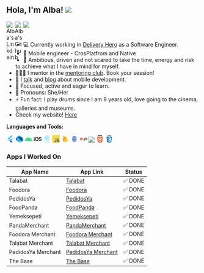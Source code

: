## Hola, I'm Alba! <img src="https://media.giphy.com/media/hvRJCLFzcasrR4ia7z/giphy.gif" width="25px">

<img src="https://media.giphy.com/media/12oufCB0MyZ1Go/giphy.gif" width="50">

<a href="https://www.linkedin.com/in/albatorresrodriguez">
  <img align="left" alt="Alba's Linkdein" width="22px" src="https://cdn.jsdelivr.net/npm/simple-icons@v3/icons/linkedin.svg" />
</a>
<a href="https://github.com/PeachBlack-Alba">
  <img align="left" alt="Alba's Github" width="22px" src="https://cdn.jsdelivr.net/npm/simple-icons@v3/icons/github.svg" />
</a>
<br/>
<br/>


- 💻 Currently working in [Delivery Hero](https://https://www.deliveryhero.com//) as a Software Engineer.
- 📱 Mobile engineer - CrosPlatfrom and Native 
- 🧠 Ambitious, driven and not scared to take the time, energy and risk to achieve what I have in mind for myself.
- 👩🏻‍🏫 I mentor in the [mentoring club](https://www.mentoring-club.com/the-mentors/alba-torres-rodriguez). Book your session!
- 🎤 I [talk](https://www.youtube.com/@albatorresrodriguez7956) and [blog](https://medium.com/@albatdr) about mobile development.
- 🚀 Focused, active and eager to learn.
- 🌈 Pronouns: She/Her
- ⚡ Fun fact: I play drums since I am 8 years old, love going to the cinema, galleries and museums.
- Check my website! [Here](https://peachblack-alba.github.io)


**Languages and Tools:**  

<code><img height="20" src="https://raw.githubusercontent.com/github/explore/80688e429a7d4ef2fca1e82350fe8e3517d3494d/topics/flutter/flutter.png"></code>
<code><img height="20" src="https://raw.githubusercontent.com/github/explore/80688e429a7d4ef2fca1e82350fe8e3517d3494d/topics/dart/dart.png"></code>
<code><img height="20" src="https://raw.githubusercontent.com/github/explore/80688e429a7d4ef2fca1e82350fe8e3517d3494d/topics/android/android.png"></code>
<code><img height="20" src="https://raw.githubusercontent.com/github/explore/80688e429a7d4ef2fca1e82350fe8e3517d3494d/topics/ios/ios.png"></code>
<code><img height="20" src="https://raw.githubusercontent.com/devicons/devicon/master/icons/react/react-original-wordmark.svg"></code>
<code><img height="20" src="https://raw.githubusercontent.com/github/explore/80688e429a7d4ef2fca1e82350fe8e3517d3494d/topics/javascript/javascript.png"></code>
<code><img name="firebase" height="20" src="https://raw.githubusercontent.com/github/explore/80688e429a7d4ef2fca1e82350fe8e3517d3494d/topics/firebase/firebase.png"></code>
<code><img name="psql" height="20" src="https://raw.githubusercontent.com/github/explore/80688e429a7d4ef2fca1e82350fe8e3517d3494d/topics/sql/sql.png"></code>
<code><img name="git" height="20" src="https://raw.githubusercontent.com/github/explore/80688e429a7d4ef2fca1e82350fe8e3517d3494d/topics/git/git.png"></code>
<code><img name="java" height="20" src="https://user-images.githubusercontent.com/79085857/141675954-1d8192ee-1539-4c44-b3d2-af5cb3b6d572.png"></code>
<code><img name="html" height="20" src="https://raw.githubusercontent.com/github/explore/5c058a388828bb5fde0bcafd4bc867b5bb3f26f3/topics/html/html.png"></code>
<code><img name="css" height="20" src="https://raw.githubusercontent.com/github/explore/5c058a388828bb5fde0bcafd4bc867b5bb3f26f3/topics/css/css.png"></code>

### Apps I Worked On
| App Name             | App Link                                                                     | Status     |
|----------------------|------------------------------------------------------------------------------------|------------|
| Talabat              | [Talabat](https://www.talabat.com/uae)                                             | ✅ DONE     |
| Foodora              | [Foodora](https://external.foodpanda.de/)                                          | ✅ DONE     |
| PedidosYa            | [PedidosYa](https://www.pedidosya.com/)                                            | ✅ DONE     |
| FoodPanda            | [FoodPanda](https://www.foodpanda.com/)                                            | ✅ DONE     |
| Yemeksepeti          | [Yemeksepeti](https://www.yemeksepeti.com/)                                        | ✅ DONE     |
| PandaMerchant        | [PandaMerchant](https://play.google.com/store/apps/details?id=com.growsari.foodpanda&hl=en) | ✅ DONE     |
| Foodora Merchant     | [Foodora Merchant](https://merchant.foodora.hu/en)                                 | ✅ DONE     |
| Talabat Merchant     | [Talabat Merchant](https://tlife.talabat.com/)                                     | ✅ DONE     |
| PedidosYa Merchant   | [PedidosYa Merchant](https://merchant.pedidosya.com.ar/pages/activacion-de-cuenta)  | ✅ DONE     |
| The Base             | [The Base](https://www.jointhebase.co/location)                                    | ✅ DONE     |
